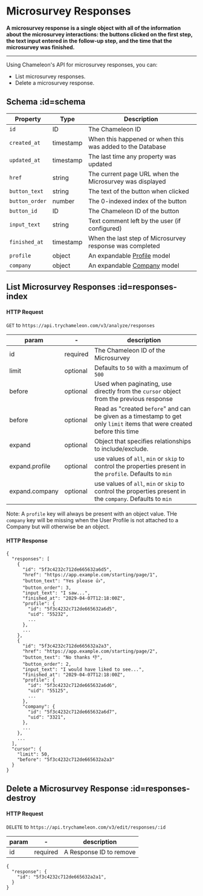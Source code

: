 # Microsurvey Responses

**A microsurvey response is a single object with all of the information about the microsurvey interactions: the buttons clicked on the first step, the text input entered in the follow-up step, and the time that the microsurvey was finished.**

------

Using Chameleon's API for microsurvey responses, you can:

- List microsurvey responses.
- Delete a microsurvey response.
  

## Schema :id=schema

| Property       | Type      | Description                                                  |
| -------------- | --------- | ------------------------------------------------------------ |
| `id`           | ID        | The Chameleon ID                                             |
| `created_at`   | timestamp | When this happened or when this was added to the Database    |
| `updated_at`   | timestamp | The last time any property was updated                       |
| `href`         | string    | The current page URL when the Microsurvey was displayed      |
| `button_text`  | string    | The text of the button when clicked                          |
| `button_order` | number    | The 0-indexed index of the button                            |
| `button_id`    | ID        | The Chameleon ID of the button                               |
| `input_text`   | string    | Text comment left by the user (if configured)                |
| `finished_at`  | timestamp | When the last step of Microsurvey response was completed     |
| `profile`      | object    | An expandable [Profile](apis/profiles.md) model |
| `company`      | object    | An expandable [Company](apis/companies.md) model |

## List Microsurvey Responses :id=responses-index

#### HTTP Request

`GET` to `https://api.trychameleon.com/v3/analyze/responses`


| param          | -        | description                                                  |
| -------------- | -------- | ------------------------------------------------------------ |
| id             | required | The Chameleon ID of the Microsurvey                          |
| limit          | optional | Defaults to `50` with a maximum of `500`                     |
| before         | optional | Used when paginating, use directly from the `cursor` object from the previous response |
| before         | optional | Read as "created `before`" and can be given as a timestamp to get only `limit` items that were created before this time |
| expand         | optional | Object that specifies relationships to include/exclude.      |
| expand.profile | optional | use values of `all`, `min` or `skip` to control the properties present in the `profile`. Defaults to `min` |
| expand.company | optional | use values of `all`, `min` or `skip` to control the properties present in the `company`. Defaults to `min` |

Note: A `profile` key will always be present with an object value. THe `company` key will be missing when the User Profile is not attached to a Company but will otherwise be an object.

#### HTTP Response

```
{
  "responses": [
    {
      "id": "5f3c4232c712de665632a6d5",
      "href": "https://app.example.com/starting/page/1",
      "button_text": "Yes please 👍",
      "button_order": 3,
      "input_text": "I saw...",
      "finished_at": "2029-04-07T12:18:00Z",
      "profile": {
        "id": "5f3c4232c712de665632a6d5",
        "uid": "55232",
        ...
      },
      ...
    },
    {
      "id": "5f3c4232c712de665632a2a3",
      "href": "https://app.example.com/starting/page/2",
      "button_text": "No thanks 👎",
      "button_order": 2,
      "input_text": "I would have liked to see...",
      "finished_at": "2029-04-07T12:18:00Z",
      "profile": {
        "id": "5f3c4232c712de665632a6d6",
        "uid": "55125",
        ...
      },
      "company": {
        "id": "5f3c4232c712de665632a6d7",
        "uid": "3321",
      },
      ...
    },
    ...
  ],
  "cursor": {
    "limit": 50,
    "before": "5f3c4232c712de665632a2a3"
  }
}
```

## Delete a Microsurvey Response :id=responses-destroy

#### HTTP Request

`DELETE` to `https://api.trychameleon.com/v3/edit/responses/:id`

| param | -        | description             |
| ----- | -------- | ----------------------- |
| id    | required | A Response ID to remove |

```
{
  "response": {
    "id": "5f3c4232c712de665632a2a1",
  }
}
```
